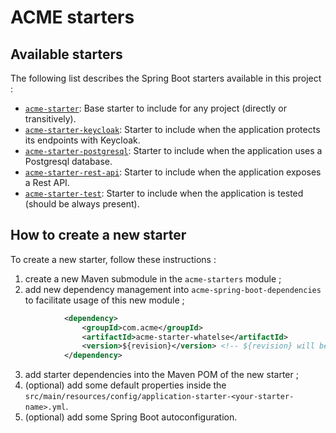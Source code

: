 # ACME starters

## Available starters

The following list describes the Spring Boot starters available in this project :

* [`acme-starter`](acme-starter): Base starter to include for any project (directly or transitively).
* [`acme-starter-keycloak`](acme-starter-keycloak): Starter to include when the application protects its endpoints with Keycloak.
* [`acme-starter-postgresql`](acme-starter-postgresql): Starter to include when the application uses a Postgresql database.
* [`acme-starter-rest-api`](acme-starter-rest-api): Starter to include when the application exposes a Rest API.
* [`acme-starter-test`](acme-starter-test): Starter to include when the application is tested (should be always present).

## How to create a new starter

To create a new starter, follow these instructions :

1. create a new Maven submodule in the `acme-starters` module ;
2. add new dependency management into `acme-spring-boot-dependencies` to facilitate usage of this new module ;
```xml
            <dependency>
                <groupId>com.acme</groupId>
                <artifactId>acme-starter-whatelse</artifactId>
                <version>${revision}</version> <!-- ${revision} will be replaced by flatten-maven-plugin -->
            </dependency>
```
3. add starter dependencies into the Maven POM of the new starter ;
4. (optional) add some default properties inside the `src/main/resources/config/application-starter-<your-starter-name>.yml`.
5. (optional) add some Spring Boot autoconfiguration.
